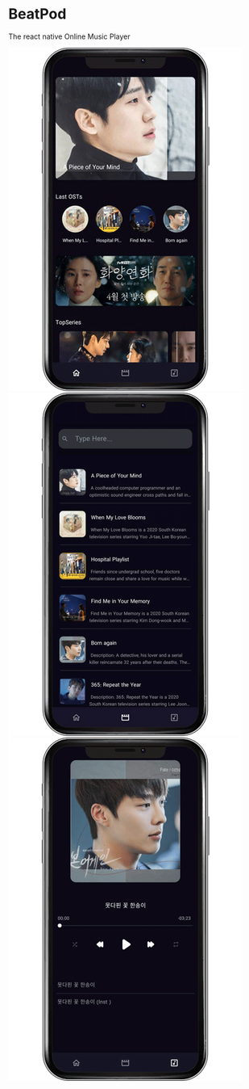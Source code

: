 # BeatPod
The react native Online Music Player


![Example One](./assets/images/screen1.png  "Example png")
![Example two](./assets/images/screen2.png  "Example png")
![Example three](./assets/images/screen3.png  "Example png")
